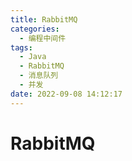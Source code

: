 ```yaml
---
title: RabbitMQ
categories:
  - 编程中间件
tags:
  - Java
  - RabbitMQ
  - 消息队列
  - 并发
date: 2022-09-08 14:12:17
---
```


# RabbitMQ
